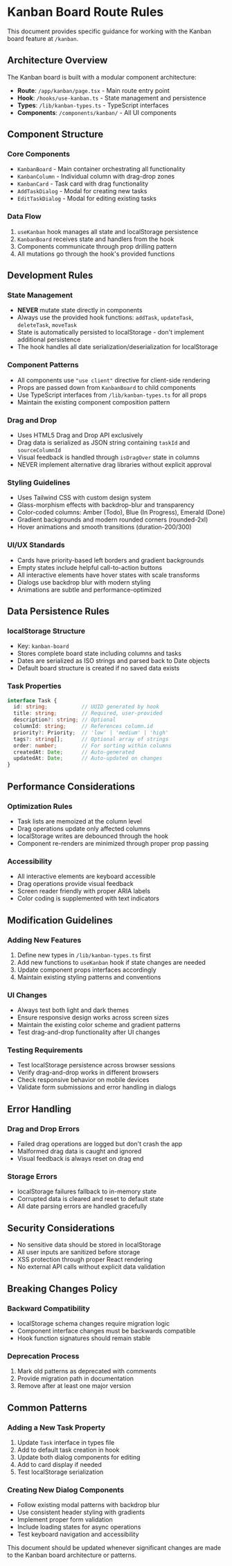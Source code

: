 # Kanban Board Route Rules

This document provides specific guidance for working with the Kanban board feature at `/kanban`.

## Architecture Overview

The Kanban board is built with a modular component architecture:

- **Route**: `/app/kanban/page.tsx` - Main route entry point
- **Hook**: `/hooks/use-kanban.ts` - State management and persistence
- **Types**: `/lib/kanban-types.ts` - TypeScript interfaces
- **Components**: `/components/kanban/` - All UI components

## Component Structure

### Core Components
- `KanbanBoard` - Main container orchestrating all functionality
- `KanbanColumn` - Individual column with drag-drop zones
- `KanbanCard` - Task card with drag functionality
- `AddTaskDialog` - Modal for creating new tasks
- `EditTaskDialog` - Modal for editing existing tasks

### Data Flow
1. `useKanban` hook manages all state and localStorage persistence
2. `KanbanBoard` receives state and handlers from the hook
3. Components communicate through prop drilling pattern
4. All mutations go through the hook's provided functions

## Development Rules

### State Management
- **NEVER** mutate state directly in components
- Always use the provided hook functions: `addTask`, `updateTask`, `deleteTask`, `moveTask`
- State is automatically persisted to localStorage - don't implement additional persistence
- The hook handles all date serialization/deserialization for localStorage

### Component Patterns
- All components use `"use client"` directive for client-side rendering
- Props are passed down from `KanbanBoard` to child components
- Use TypeScript interfaces from `/lib/kanban-types.ts` for all props
- Maintain the existing component composition pattern

### Drag and Drop
- Uses HTML5 Drag and Drop API exclusively
- Drag data is serialized as JSON string containing `taskId` and `sourceColumnId`
- Visual feedback is handled through `isDragOver` state in columns
- NEVER implement alternative drag libraries without explicit approval

### Styling Guidelines
- Uses Tailwind CSS with custom design system
- Glass-morphism effects with backdrop-blur and transparency
- Color-coded columns: Amber (Todo), Blue (In Progress), Emerald (Done)
- Gradient backgrounds and modern rounded corners (rounded-2xl)
- Hover animations and smooth transitions (duration-200/300)

### UI/UX Standards
- Cards have priority-based left borders and gradient backgrounds
- Empty states include helpful call-to-action buttons
- All interactive elements have hover states with scale transforms
- Dialogs use backdrop blur with modern styling
- Animations are subtle and performance-optimized

## Data Persistence Rules

### localStorage Structure
- Key: `kanban-board`
- Stores complete board state including columns and tasks
- Dates are serialized as ISO strings and parsed back to Date objects
- Default board structure is created if no saved data exists

### Task Properties
```typescript
interface Task {
  id: string;           // UUID generated by hook
  title: string;        // Required, user-provided
  description?: string; // Optional
  columnId: string;     // References column.id
  priority?: Priority;  // 'low' | 'medium' | 'high'
  tags?: string[];      // Optional array of strings
  order: number;        // For sorting within columns
  createdAt: Date;      // Auto-generated
  updatedAt: Date;      // Auto-updated on changes
}
```

## Performance Considerations

### Optimization Rules
- Task lists are memoized at the column level
- Drag operations update only affected columns
- localStorage writes are debounced through the hook
- Component re-renders are minimized through proper prop passing

### Accessibility
- All interactive elements are keyboard accessible
- Drag operations provide visual feedback
- Screen reader friendly with proper ARIA labels
- Color coding is supplemented with text indicators

## Modification Guidelines

### Adding New Features
1. Define new types in `/lib/kanban-types.ts` first
2. Add new functions to `useKanban` hook if state changes are needed
3. Update component props interfaces accordingly
4. Maintain existing styling patterns and conventions

### UI Changes
- Always test both light and dark themes
- Ensure responsive design works across screen sizes
- Maintain the existing color scheme and gradient patterns
- Test drag-and-drop functionality after UI changes

### Testing Requirements
- Test localStorage persistence across browser sessions
- Verify drag-and-drop works in different browsers
- Check responsive behavior on mobile devices
- Validate form submissions and error handling in dialogs

## Error Handling

### Drag and Drop Errors
- Failed drag operations are logged but don't crash the app
- Malformed drag data is caught and ignored
- Visual feedback is always reset on drag end

### Storage Errors
- localStorage failures fallback to in-memory state
- Corrupted data is cleared and reset to default state
- All date parsing errors are handled gracefully

## Security Considerations

- No sensitive data should be stored in localStorage
- All user inputs are sanitized before storage
- XSS protection through proper React rendering
- No external API calls without explicit data validation

## Breaking Changes Policy

### Backward Compatibility
- localStorage schema changes require migration logic
- Component interface changes must be backwards compatible
- Hook function signatures should remain stable

### Deprecation Process
1. Mark old patterns as deprecated with comments
2. Provide migration path in documentation
3. Remove after at least one major version

## Common Patterns

### Adding a New Task Property
1. Update `Task` interface in types file
2. Add to default task creation in hook
3. Update both dialog components for editing
4. Add to card display if needed
5. Test localStorage serialization

### Creating New Dialog Components
- Follow existing modal patterns with backdrop blur
- Use consistent header styling with gradients
- Implement proper form validation
- Include loading states for async operations
- Test keyboard navigation and accessibility

This document should be updated whenever significant changes are made to the Kanban board architecture or patterns.